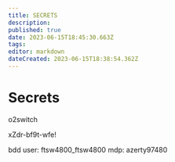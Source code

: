 ```yaml
---
title: SECRETS
description: 
published: true
date: 2023-06-15T18:45:30.663Z
tags: 
editor: markdown
dateCreated: 2023-06-15T18:38:54.362Z
---
```


# Secrets
o2switch

xZdr-bf9t-wfe!

bdd user: ftsw4800_ftsw4800
mdp: azerty97480